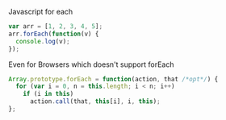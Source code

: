 Javascript for each
```javascript
var arr = [1, 2, 3, 4, 5];
arr.forEach(function(v) {
  console.log(v);
});
```

Even for Browsers which doesn't support forEach
```javascript
Array.prototype.forEach = function(action, that /*opt*/) {
  for (var i = 0, n = this.length; i < n; i++)
    if (i in this)
      action.call(that, this[i], i, this);
};
```